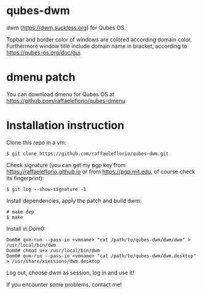 # qubes-dwm

dwm (https://dwm.suckless.org) for Qubes OS.

Topbar and border color of windows are colored according domain color. Furthermore window title include domain name in bracket, according to https://qubes-os.org/doc/gui.

# dmenu patch
You can download dmenu for Qubes OS at https://github.com/raffaeleflorio/qubes-dmenu

# Installation instruction
Clone this repo in a vm:
```
$ git clone https://github.com/raffaeleflorio/qubes-dwm.git
```

Check signature (you can get my pgp key from https://raffaeleflorio.github.io or from https://pgp.mit.edu, of course check its fingerprint):
```
$ git log --show-signature -1
```

Install dependencies, apply the patch and build dwm:
```
# make dep
$ make
```

Install in Dom0:
```
Dom0# qvm-run --pass-io <vmname> "cat /path/to/qubes-dwm/dwm/dwm" > /usr/local/bin/dwm
Dom0# chmod u+x /usr/local/bin/dwm
Dom0# qvm-run --pass-io <vmname> "cat /path/to/qubes-dwm/dwm.desktop" > /usr/share/xsessions/dwm.desktop
```

Log out, choose dwm as session, log in and use it!

If you encounter some problems, contact me!